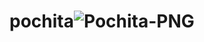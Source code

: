 # pochita![Pochita-PNG](https://github.com/user-attachments/assets/7134ef97-015f-476d-9780-5fc3ca0f951e)
